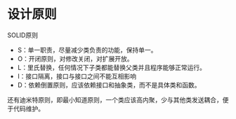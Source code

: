 # 设计原则

SOLID原则

* S：单一职责，尽量减少类负责的功能，保持单一。
* O：开闭原则，对修改关闭，对扩展开放。
* L：里氏替换，任何情况下子类都能替换父类并且程序能够正常运行。
* I：接口隔离，接口与接口之间不能互相影响
* D：依赖倒置原则，应该依赖接口和抽象类，而不是具体类和函数。

还有迪米特原则，即最小知道原则，一个类应该高内聚，少与其他类发送耦合，便于代码维护。